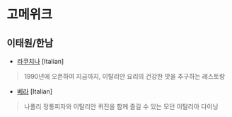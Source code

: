 # 고메위크

## 이태원/한남

* [라쿠치나](https://store.naver.com/restaurants/detail?id=11700873) [Italian]
> 1990년에 오픈하여 지금까지, 이탈리안 요리의 건강한 맛을  추구하는 레스토랑

* [베라](https://store.naver.com/restaurants/detail?id=34658718) [Italian]
> 나폴리 정통피자와 이탈리안 퀴진을 함께 즐길 수 있는  모던 이탈리아 다이닝